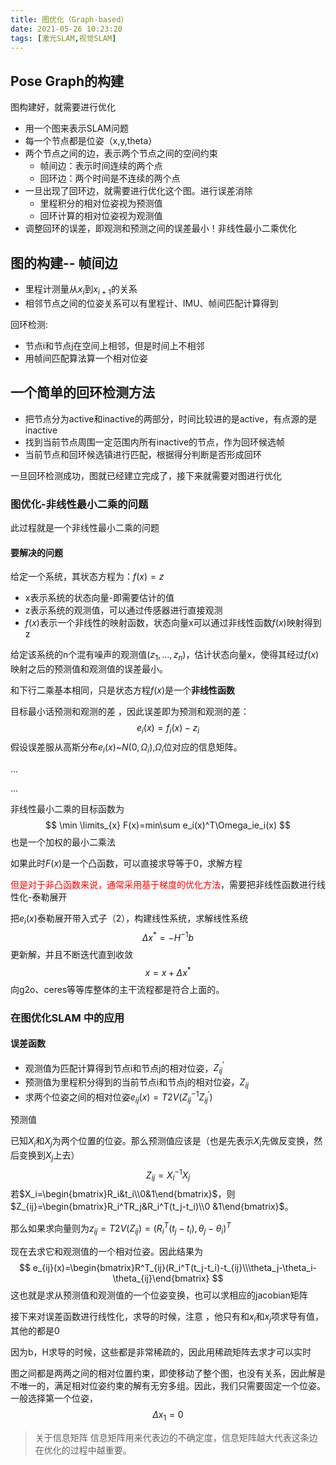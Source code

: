 ```yaml
---
title: 图优化（Graph-based）
date: 2021-05-26 10:23:20
tags: [激光SLAM,视觉SLAM]
---
```


## Pose Graph的构建

图构建好，就需要进行优化

- 用一个图来表示SLAM问题
- 每一个节点都是位姿（x,y,theta）
- 两个节点之间的边，表示两个节点之间的空间约束
  - 帧间边：表示时间连续的两个点
  - 回环边：两个时间是不连续的两个点
- 一旦出现了回环边，就需要进行优化这个图。进行误差消除
  - 里程积分的相对位姿视为预测值
  - 回环计算的相对位姿视为观测值
- 调整回环的误差，即观测和预测之间的误差最小！非线性最小二乘优化



## 图的构建-- 帧间边

- 里程计测量从$x_i$到$x_{i+1}$的关系
- 相邻节点之间的位姿关系可以有里程计、IMU、帧间匹配计算得到



回环检测:

- 节点i和节点j在空间上相邻，但是时间上不相邻
- 用帧间匹配算法算一个相对位姿



## 一个简单的回环检测方法

- 把节点分为active和inactive的两部分，时间比较进的是active，有点源的是inactive
- 找到当前节点周围一定范围内所有inactive的节点，作为回环候选帧
- 当前节点和回环候选镇进行匹配，根据得分判断是否形成回环

一旦回环检测成功，图就已经建立完成了，接下来就需要对图进行优化



### 图优化-非线性最小二乘的问题

此过程就是一个非线性最小二乘的问题

#### 要解决的问题

给定一个系统，其状态方程为：$f(x)=z$

- x表示系统的状态向量-即需要估计的值
- z表示系统的观测值，可以通过传感器进行直接观测
- $f(x)$表示一个非线性的映射函数，状态向量x可以通过非线性函数$f(x)$映射得到z

给定该系统的n个混有噪声的观测值$(z_1,...,z_n)$，估计状态向量x，使得其经过$f(x)$映射之后的预测值和观测值的误差最小。

和下行二乘基本相同，只是状态方程$f(x)$是一个**非线性函数**



目标最小话预测和观测的差 ，因此误差即为预测和观测的差：
$$
e_i(x)=f_i(x)-z_i
$$
假设误差服从高斯分布$e_i(x)$~$N(0,\Omega_i)$,$\Omega_i$位对应的信息矩阵。

...

...

非线性最小二乘的目标函数为
$$
\min \limits_{x} F(x)=min\sum e_i(x)^T\Omega_ie_i(x)
$$
也是一个加权的最小二乘法



如果此时$F(x)$是一个凸函数，可以直接求导等于0，求解方程

<font color="red">但是对于非凸函数来说，通常采用基于梯度的优化方法</font>，需要把非线性函数进行线性化-泰勒展开



把$e_i(x)$泰勒展开带入式子（2），构建线性系统，求解线性系统
$$
\Delta x^*=-H^{-1}b
$$
更新解，并且不断迭代直到收敛
$$
x=x+\Delta x^*
$$
向g2o、ceres等等库整体的主干流程都是符合上面的。



### 在图优化SLAM 中的应用

#### 误差函数

- 观测值为匹配计算得到节点i和节点j的相对位姿，$Z_{ij}^\prime$
- 预测值为里程积分得到的当前节点i和节点j的相对位姿，$Z_{ij}$
- 求两个位姿之间的相对位姿$e_{ij}(x)=T2V(Z_{ij}^{-1}Z^\prime_{ij})$



预测值

已知$X_i$和$X_j$为两个位置的位姿。那么预测值应该是（也是先表示$X_i$先做反变换，然后变换到$X_j$上去）
$$
Z_{ij}=X_i^{-1}X_j
$$
若$X_i=\begin{bmatrix}R_i&t_i\\0&1\end{bmatrix}$，则$Z_{ij}=\begin{bmatrix}R_i^TR_j&R_i^T(t_j-t_i)\\0 &1\end{bmatrix}$。

那么如果求向量则为$z_{ij}=T2V(Z_{ij})=\left( R_i^T(t_j-t_i),\theta_j-\theta_i \right)^T$



现在去求它和观测值的一个相对位姿。因此结果为
$$
e_{ij}(x)=\begin{bmatrix}R^T_{ij}(R_i^T(t_j-t_i)-t_{ij}\\\theta_j-\theta_i-\theta_{ij}\end{bmatrix}
$$
这也就是求从预测值和观测值的一个位姿变换，也可以求相应的jacobian矩阵

接下来对误差函数进行线性化，求导的时候，注意 ，他只有和$x_i$和$x_j$项求导有值，其他的都是0

因为b，H求导的时候，这些都是非常稀疏的，因此用稀疏矩阵去求才可以实时



图之间都是两两之间的相对位置约束，即使移动了整个图，也没有关系，因此解是不唯一的，满足相对位姿约束的解有无穷多组。因此，我们只需要固定一个位姿。一般选择第一个位姿，
$$
\Delta x_1=0
$$



> 关于信息矩阵
> 信息矩阵用来代表边的不确定度，信息矩阵越大代表这条边在优化的过程中越重要。